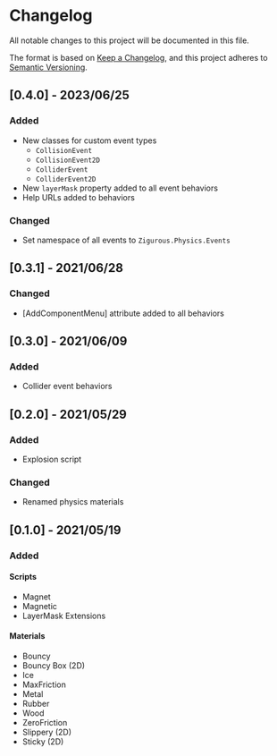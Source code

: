 # Changelog

All notable changes to this project will be documented in this file.

The format is based on [Keep a Changelog](https://keepachangelog.com/en/1.0.0/),
and this project adheres to [Semantic Versioning](https://semver.org/spec/v2.0.0.html).

## [0.4.0] - 2023/06/25

### Added

- New classes for custom event types
  - `CollisionEvent`
  - `CollisionEvent2D`
  - `ColliderEvent`
  - `ColliderEvent2D`
- New `layerMask` property added to all event behaviors
- Help URLs added to behaviors

### Changed

- Set namespace of all events to `Zigurous.Physics.Events`

## [0.3.1] - 2021/06/28

### Changed

- [AddComponentMenu] attribute added to all behaviors

## [0.3.0] - 2021/06/09

### Added

- Collider event behaviors

## [0.2.0] - 2021/05/29

### Added

- Explosion script

### Changed

- Renamed physics materials

## [0.1.0] - 2021/05/19

### Added

#### Scripts

- Magnet
- Magnetic
- LayerMask Extensions

#### Materials

- Bouncy
- Bouncy Box (2D)
- Ice
- MaxFriction
- Metal
- Rubber
- Wood
- ZeroFriction
- Slippery (2D)
- Sticky (2D)
